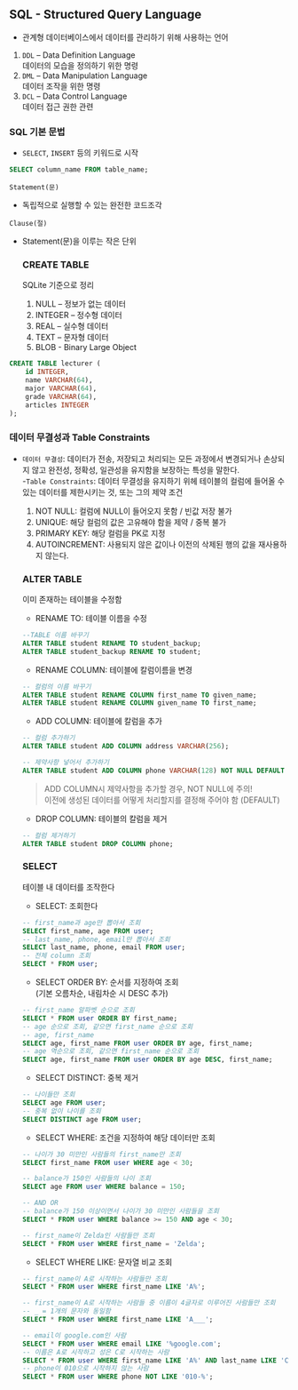 ## SQL - Structured Query Language
- 관계형 데이터베이스에서 데이터를 관리하기 위해 사용하는 언어
1. `DDL` – Data Definition Language  
  데이터의 모습을 정의하기 위한 명령
2. `DML` – Data Manipulation Language  
  데이터 조작을 위한 명령
3. `DCL` – Data Control Language  
  데이터 접근 권한 관련 

  ### SQL 기본 문법
  - `SELECT`, `INSERT` 등의 키워드로 시작
  ```SQL
  SELECT column_name FROM table_name;
  ```

`Statement(문)`  
  - 독립적으로 실행할 수 있는 완전한 코드조각  

`Clause(절)`
  - Statement(문)을 이루는 작은 단위

    ### CREATE TABLE 
    SQLite 기준으로 정리
    1. NULL – 정보가 없는 데이터
    2. INTEGER – 정수형 데이터
    3. REAL – 실수형 데이터
    4. TEXT – 문자형 데이터
    5. BLOB - Binary Large Object

```sql
CREATE TABLE lecturer (
    id INTEGER,
    name VARCHAR(64),
    major VARCHAR(64),
    grade VARCHAR(64),
    articles INTEGER
);
```

### 데이터 무결성과 Table Constraints
- `데이터 무결성`: 데이터가 전송, 저장되고 처리되는 모든 과정에서  변경되거나 손상되지 않고 완전성, 정확성, 일관성을 유지함을 보장하는 특성을 말한다.  
-`Table Constraints`: 데이터 무결성을 유지하기 위헤 테이블의 컬럼에 들어올 수 있는 데이터를 제한시키는 것, 또는 그의 제약 조건  
  1. NOT NULL: 컬럼에 NULL이 들어오지 못함 / 빈값 저장 불가
  2. UNIQUE: 해당 컬럼의 값은 고유해야 함을 제약 / 중복 불가
  3. PRIMARY KEY: 해당 컬럼을 PK로 지정
  4. AUTOINCREMENT: 사용되지 않은 값이나 이전의 삭제된 행의 값을 재사용하지 않는다.

  ### ALTER TABLE  
  이미 존재하는 테이블을 수정함
  - RENAME TO: 테이블 이름을 수정  
  ```sql
  --TABLE 이름 바꾸기 
  ALTER TABLE student RENAME TO student_backup; 
  ALTER TABLE student_backup RENAME TO student;
  ```
  - RENAME COLUMN: 테이블에 칼럼이름을 변경  
  ```sql
  -- 컬럼의 이름 바꾸기 
  ALTER TABLE student RENAME COLUMN first_name TO given_name;
  ALTER TABLE student RENAME COLUMN given_name TO first_name;
  ```
  - ADD COLUMN: 테이블에 칼럼을 추가
  ```sql
  -- 컬럼 추가하기
  ALTER TABLE student ADD COLUMN address VARCHAR(256);
  ```
  ```sql
  -- 제약사항 넣어서 추가하기
  ALTER TABLE student ADD COLUMN phone VARCHAR(128) NOT NULL DEFAULT '';
  ```
    >ADD COLUMN시 제약사항을 추가할 경우, NOT NULL에 주의!  
    >이전에 생성된 데이터를 어떻게 처리할지를 결정해 주어야 함 (DEFAULT)
  - DROP COLUMN: 테이블의 칼럼을 제거
  ```sql
  -- 컬럼 제거하기
  ALTER TABLE student DROP COLUMN phone;
  ```

  ### SELECT
  테이블 내 데이터를 조작한다

  - SELECT: 조회한다
  ```sql
  -- first_name과 age만 뽑아서 조회 
  SELECT first_name, age FROM user;
  -- last_name, phone, email만 뽑아서 조회
  SELECT last_name, phone, email FROM user; 
  -- 전체 column 조회
  SELECT * FROM user;
  ```
  - SELECT ORDER BY: 순서를 지정하여 조회  
  (기본 오름차순, 내림차순 시 DESC 추가)
  ```sql
  -- first_name 알파벳 순으로 조회
  SELECT * FROM user ORDER BY first_name;
  -- age 순으로 조회, 같으면 first_name 순으로 조회
  -- age, first_name
  SELECT age, first_name FROM user ORDER BY age, first_name;
  -- age 역순으로 조회, 같으면 first_name 순으로 조회
  SELECT age, first_name FROM user ORDER BY age DESC, first_name;
  ```
  - SELECT DISTINCT: 중복 제거
  ```sql
  -- 나이들만 조회
  SELECT age FROM user;
  -- 중복 없이 나이를 조회
  SELECT DISTINCT age FROM user;
  ```
  - SELECT WHERE: 조건을 지정하여 해당 데이터만 조회
  ```sql
  -- 나이가 30 미만인 사람들의 first_name만 조회
  SELECT first_name FROM user WHERE age < 30;

  -- balance가 150인 사람들의 나이 조회
  SELECT age FROM user WHERE balance = 150;

  -- AND OR
  -- balance가 150 이상이면서 나이가 30 미만인 사람들을 조회
  SELECT * FROM user WHERE balance >= 150 AND age < 30;

  -- first_name이 Zelda인 사람들만 조회
  SELECT * FROM user WHERE first_name = 'Zelda';
  ```
  - SELECT WHERE LIKE: 문자열 비교 조회
  ```sql
  -- first_name이 A로 시작하는 사람들만 조회
  SELECT * FROM user WHERE first_name LIKE 'A%';

  -- first_name이 A로 시작하는 사람들 중 이름이 4글자로 이루어진 사람들만 조회
  -- _ = 1개의 문자와 동일함
  SELECT * FROM user WHERE first_name LIKE 'A___';

  -- email이 google.com인 사람
  SELECT * FROM user WHERE email LIKE '%google.com';
  -- 이름은 A로 시작하고 성은 C로 시작하는 사람
  SELECT * FROM user WHERE first_name LIKE 'A%' AND last_name LIKE 'C%';
  -- phone이 010으로 시작하지 않는 사람
  SELECT * FROM user WHERE phone NOT LIKE '010-%';
  ```
  
  






